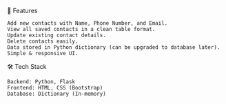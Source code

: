 🚀 Features

    Add new contacts with Name, Phone Number, and Email.
    View all saved contacts in a clean table format.
    Update existing contact details.
    Delete contacts easily.
    Data stored in Python dictionary (can be upgraded to database later).
    Simple & responsive UI.


   🛠 Tech Stack

    Backend: Python, Flask
    Frontend: HTML, CSS (Bootstrap)
    Database: Dictionary (In-memory)